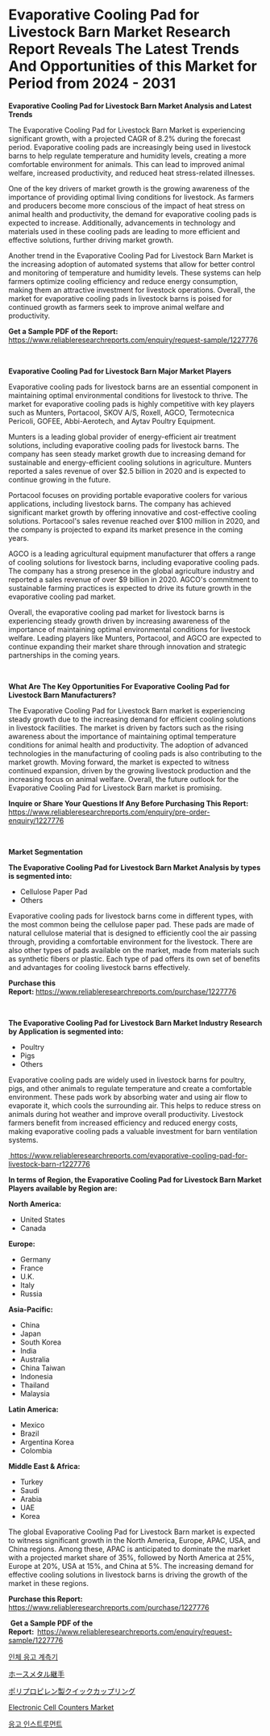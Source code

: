 <p><h1>Evaporative Cooling Pad for Livestock Barn Market Research Report Reveals The Latest Trends And Opportunities of this Market for Period from 2024 - 2031</h1></p><p><strong>Evaporative Cooling Pad for Livestock Barn Market Analysis and Latest Trends</strong></p>
<p><p>The Evaporative Cooling Pad for Livestock Barn Market is experiencing significant growth, with a projected CAGR of 8.2% during the forecast period. Evaporative cooling pads are increasingly being used in livestock barns to help regulate temperature and humidity levels, creating a more comfortable environment for animals. This can lead to improved animal welfare, increased productivity, and reduced heat stress-related illnesses.</p><p>One of the key drivers of market growth is the growing awareness of the importance of providing optimal living conditions for livestock. As farmers and producers become more conscious of the impact of heat stress on animal health and productivity, the demand for evaporative cooling pads is expected to increase. Additionally, advancements in technology and materials used in these cooling pads are leading to more efficient and effective solutions, further driving market growth.</p><p>Another trend in the Evaporative Cooling Pad for Livestock Barn Market is the increasing adoption of automated systems that allow for better control and monitoring of temperature and humidity levels. These systems can help farmers optimize cooling efficiency and reduce energy consumption, making them an attractive investment for livestock operations. Overall, the market for evaporative cooling pads in livestock barns is poised for continued growth as farmers seek to improve animal welfare and productivity.</p></p>
<p><strong>Get a Sample PDF of the Report:&nbsp;</strong> <a href="https://www.reliableresearchreports.com/enquiry/request-sample/1227776">https://www.reliableresearchreports.com/enquiry/request-sample/1227776</a></p>
<p>&nbsp;</p>
<p><strong>Evaporative Cooling Pad for Livestock Barn Major Market Players</strong></p>
<p><p>Evaporative cooling pads for livestock barns are an essential component in maintaining optimal environmental conditions for livestock to thrive. The market for evaporative cooling pads is highly competitive with key players such as Munters, Portacool, SKOV A/S, Roxell, AGCO, Termotecnica Pericoli, GOFEE, Abbi-Aerotech, and Aytav Poultry Equipment.</p><p>Munters is a leading global provider of energy-efficient air treatment solutions, including evaporative cooling pads for livestock barns. The company has seen steady market growth due to increasing demand for sustainable and energy-efficient cooling solutions in agriculture. Munters reported a sales revenue of over $2.5 billion in 2020 and is expected to continue growing in the future.</p><p>Portacool focuses on providing portable evaporative coolers for various applications, including livestock barns. The company has achieved significant market growth by offering innovative and cost-effective cooling solutions. Portacool's sales revenue reached over $100 million in 2020, and the company is projected to expand its market presence in the coming years.</p><p>AGCO is a leading agricultural equipment manufacturer that offers a range of cooling solutions for livestock barns, including evaporative cooling pads. The company has a strong presence in the global agriculture industry and reported a sales revenue of over $9 billion in 2020. AGCO's commitment to sustainable farming practices is expected to drive its future growth in the evaporative cooling pad market.</p><p>Overall, the evaporative cooling pad market for livestock barns is experiencing steady growth driven by increasing awareness of the importance of maintaining optimal environmental conditions for livestock welfare. Leading players like Munters, Portacool, and AGCO are expected to continue expanding their market share through innovation and strategic partnerships in the coming years.</p></p>
<p>&nbsp;</p>
<p><strong>What Are The Key Opportunities For Evaporative Cooling Pad for Livestock Barn Manufacturers?</strong></p>
<p><p>The Evaporative Cooling Pad for Livestock Barn market is experiencing steady growth due to the increasing demand for efficient cooling solutions in livestock facilities. The market is driven by factors such as the rising awareness about the importance of maintaining optimal temperature conditions for animal health and productivity. The adoption of advanced technologies in the manufacturing of cooling pads is also contributing to the market growth. Moving forward, the market is expected to witness continued expansion, driven by the growing livestock production and the increasing focus on animal welfare. Overall, the future outlook for the Evaporative Cooling Pad for Livestock Barn market is promising.</p></p>
<p><strong>Inquire or Share Your Questions If Any Before Purchasing This Report:</strong> <a href="https://www.reliableresearchreports.com/enquiry/pre-order-enquiry/1227776">https://www.reliableresearchreports.com/enquiry/pre-order-enquiry/1227776</a></p>
<p>&nbsp;</p>
<p><strong>Market Segmentation</strong></p>
<p><strong>The Evaporative Cooling Pad for Livestock Barn Market Analysis by types is segmented into:</strong></p>
<p><ul><li>Cellulose Paper Pad</li><li>Others</li></ul></p>
<p><p>Evaporative cooling pads for livestock barns come in different types, with the most common being the cellulose paper pad. These pads are made of natural cellulose material that is designed to efficiently cool the air passing through, providing a comfortable environment for the livestock. There are also other types of pads available on the market, made from materials such as synthetic fibers or plastic. Each type of pad offers its own set of benefits and advantages for cooling livestock barns effectively.</p></p>
<p><strong>Purchase this Report:&nbsp;</strong><a href="https://www.reliableresearchreports.com/purchase/1227776">https://www.reliableresearchreports.com/purchase/1227776</a></p>
<p>&nbsp;</p>
<p><strong>The Evaporative Cooling Pad for Livestock Barn Market Industry Research by Application is segmented into:</strong></p>
<p><ul><li>Poultry</li><li>Pigs</li><li>Others</li></ul></p>
<p><p>Evaporative cooling pads are widely used in livestock barns for poultry, pigs, and other animals to regulate temperature and create a comfortable environment. These pads work by absorbing water and using air flow to evaporate it, which cools the surrounding air. This helps to reduce stress on animals during hot weather and improve overall productivity. Livestock farmers benefit from increased efficiency and reduced energy costs, making evaporative cooling pads a valuable investment for barn ventilation systems.</p></p>
<p><a href="https://www.reliableresearchreports.com/evaporative-cooling-pad-for-livestock-barn-r1227776">&nbsp;https://www.reliableresearchreports.com/evaporative-cooling-pad-for-livestock-barn-r1227776</a></p>
<p><strong>In terms of Region, the Evaporative Cooling Pad for Livestock Barn Market Players available by Region are:</strong></p>
<p>
    <p> <strong> North America: </strong>
        <ul>
            <li>United States</li>
            <li>Canada</li>
        </ul>
        </p> 
    <p> <strong> Europe: </strong>
        <ul>
            <li>Germany</li>
            <li>France</li>
            <li>U.K.</li>
            <li>Italy</li>
            <li>Russia</li>
        </ul>
        </p> 
    <p> <strong> Asia-Pacific: </strong>
        <ul>
            <li>China</li>
            <li>Japan</li>
            <li>South Korea</li>
            <li>India</li>
            <li>Australia</li>
            <li>China Taiwan</li>
            <li>Indonesia</li>
            <li>Thailand</li>
            <li>Malaysia</li>
        </ul>
        </p> 
    <p> <strong> Latin America: </strong>
        <ul>
            <li>Mexico</li>
            <li>Brazil</li>
            <li>Argentina Korea</li>
            <li>Colombia</li>
        </ul>
        </p> 
    <p> <strong> Middle East & Africa: </strong>
        <ul>
            <li>Turkey</li>
            <li>Saudi</li>
            <li>Arabia</li>
            <li>UAE</li>
            <li>Korea</li>
        </ul>
    </p>
    </p>
<p><p>The global Evaporative Cooling Pad for Livestock Barn market is expected to witness significant growth in the North America, Europe, APAC, USA, and China regions. Among these, APAC is anticipated to dominate the market with a projected market share of 35%, followed by North America at 25%, Europe at 20%, USA at 15%, and China at 5%. The increasing demand for effective cooling solutions in livestock barns is driving the growth of the market in these regions.</p></p>
<p><strong>Purchase this Report: </strong><a href="https://www.reliableresearchreports.com/purchase/1227776">https://www.reliableresearchreports.com/purchase/1227776</a></p>
<p>&nbsp;<strong>Get a Sample PDF of the Report:&nbsp;&nbsp;</strong><a href="https://www.reliableresearchreports.com/enquiry/request-sample/1227776">https://www.reliableresearchreports.com/enquiry/request-sample/1227776</a></p>
<p><strong></strong></p>
<p><p><a href="https://github.com/vskv4779xr1/Market-Research-Report-List-2/blob/main/4090768127046.md">인체 응고 계측기</a></p><p><a href="https://github.com/tanyaali3/Market-Research-Report-List-1/blob/main/9806059119983.md">ホースメタル継手</a></p><p><a href="https://github.com/reliezer65/Market-Research-Report-List-1/blob/main/5964960119982.md">ポリプロピレン製クイックカップリング</a></p><p><a href="https://github.com/claudianurdin/Market-Research-Report-List-1/blob/main/electronic-cell-counters-market.md">Electronic Cell Counters Market</a></p><p><a href="https://github.com/CliftonFisher9067/Market-Research-Report-List-2/blob/main/8745576127047.md">응고 인스트루먼트</a></p></p>